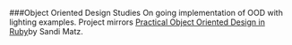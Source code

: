 ###Object Oriented Design Studies
On going implementation of OOD with lighting examples. Project mirrors [Practical Object Oriented Design in Ruby](http://www.poodr.info/)by Sandi Matz.
